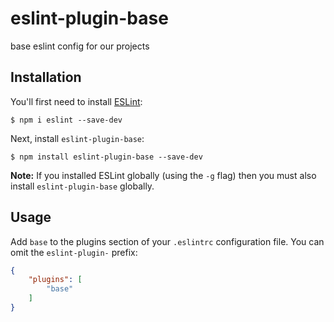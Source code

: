 # eslint-plugin-base

base eslint config for our projects

## Installation

You'll first need to install [ESLint](http://eslint.org):

```
$ npm i eslint --save-dev
```

Next, install `eslint-plugin-base`:

```
$ npm install eslint-plugin-base --save-dev
```

**Note:** If you installed ESLint globally (using the `-g` flag) then you must also install `eslint-plugin-base` globally.

## Usage

Add `base` to the plugins section of your `.eslintrc` configuration file. You can omit the `eslint-plugin-` prefix:

```json
{
    "plugins": [
        "base"
    ]
}
```






